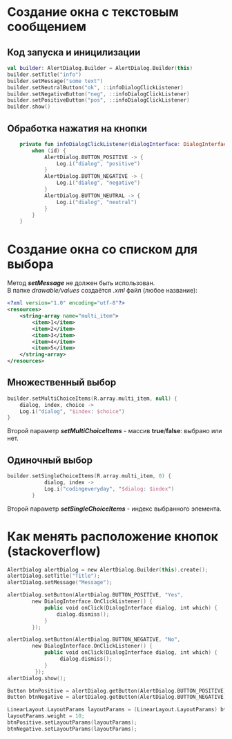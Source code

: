 # Создание окна с текстовым сообщением
## Код запуска и иницилизации
```Kotlin
val builder: AlertDialog.Builder = AlertDialog.Builder(this)
builder.setTitle("info")
builder.setMessage("some text")
builder.setNeutralButton("ok", ::infoDialogClickListener)
builder.setNegativeButton("neg", ::infoDialogClickListener)
builder.setPositiveButton("pos", ::infoDialogClickListener)
builder.show()
```
## Обработка нажатия на кнопки
```Kotlin
    private fun infoDialogClickListener(dialogInterface: DialogInterface, id: Int) {
        when (id) {
            AlertDialog.BUTTON_POSITIVE -> {
                Log.i("dialog", "positive")
            }
            AlertDialog.BUTTON_NEGATIVE -> {
                Log.i("dialog", "negative")
            }
            AlertDialog.BUTTON_NEUTRAL -> {
                Log.i("dialog", "neutral")
            }
        }
    }
```
# Создание окна со списком для выбора
Метод ___setMessage___ не должен быть использован.<br>
В папке _drawable/values_ создаётся _.xml_ файл (любое название):
```xml
<?xml version="1.0" encoding="utf-8"?>
<resources>
    <string-array name="multi_item">
        <item>1</item>
        <item>2</item>
        <item>3</item>
        <item>4</item>
        <item>5</item>
    </string-array>
</resources>
```
## Множественный выбор
```Kotlin
builder.setMultiChoiceItems(R.array.multi_item, null) {
    dialog, index, choice ->
    Log.i("dialog", "$index: $choice")
}
```
Второй параметр ___setMultiChoiceItems___ - массив __true__/__false__: выбрано или нет.
## Одиночный выбор
```Kotlin
builder.setSingleChoiceItems(R.array.multi_item, 0) {
            dialog, index ->
            Log.i("codingeveryday", "$dialog: $index")
        }
```
Второй параметр ___setSingleChoiceItems___ - индекс выбранного элемента.
# Как менять расположение кнопок (stackoverflow)
```Kotlin
AlertDialog alertDialog = new AlertDialog.Builder(this).create();
alertDialog.setTitle("Title");
alertDialog.setMessage("Message");

alertDialog.setButton(AlertDialog.BUTTON_POSITIVE, "Yes",
        new DialogInterface.OnClickListener() {
            public void onClick(DialogInterface dialog, int which) {
                dialog.dismiss();
            }
        });

alertDialog.setButton(AlertDialog.BUTTON_NEGATIVE, "No",
        new DialogInterface.OnClickListener() {
            public void onClick(DialogInterface dialog, int which) {
                 dialog.dismiss();
            }
         });
alertDialog.show();

Button btnPositive = alertDialog.getButton(AlertDialog.BUTTON_POSITIVE);
Button btnNegative = alertDialog.getButton(AlertDialog.BUTTON_NEGATIVE);

LinearLayout.LayoutParams layoutParams = (LinearLayout.LayoutParams) btnPositive.getLayoutParams();
layoutParams.weight = 10;
btnPositive.setLayoutParams(layoutParams);
btnNegative.setLayoutParams(layoutParams);
```
